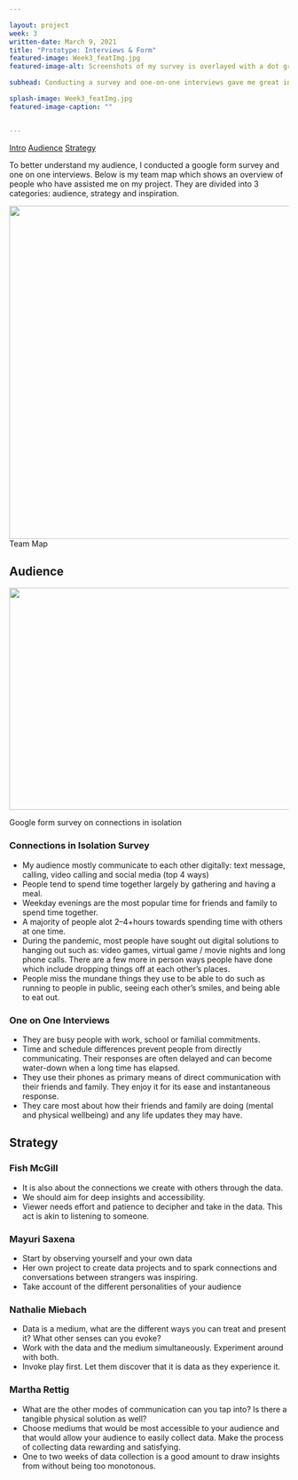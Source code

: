 ```yaml
---

layout: project
week: 3
written-date: March 9, 2021
title: "Prototype: Interviews & Form"
featured-image: Week3_featImg.jpg
featured-image-alt: Screenshots of my survey is overlayed with a dot grid and textured gradient.

subhead: Conducting a survey and one-on-one interviews gave me great insights and direction for my project.

splash-image: Week3_featImg.jpg
featured-image-caption: ""


---
```



    
<nav class="article-nav">
    <a class="scroll-link" href="#one" data-element-id="one">Intro</a>
    <a class="scroll-link" href="#two" data-element-id="two">Audience</a>
    <a class="scroll-link" href="#three" data-element-id="three">Strategy</a>
</nav>

<div class="article-content">

<section id="one" class="section">

<p>To better understand my audience, I conducted a google form survey and one on one interviews. Below is my team map which shows an overview of people who have assisted me on my project. They are divided into 3 categories: audience, strategy and inspiration.</p>

<img src="{{ site.baseurl }}/assets/images/Week3/TeamMap.png" alt="" width=600px />
<figcaption>Team Map</figcaption>

<section id="two" class="section">
<h2 class="article">Audience</h2>
    
<a href="https://forms.gle/vNVxygRdxbTbBrJn9" target="_blank" rel="noopener noreferrer"><img src="{{ site.baseurl }}/assets/images/Week3/survey.png" alt="" width=600px height=400px /></a>

<figcaption>Google form survey on connections in isolation</figcaption>

<h3>Connections in Isolation  Survey</h3>

<ul>

<li>My audience mostly communicate to each other digitally: text message, calling, video calling and social media (top 4 ways)</li>
<li>People tend to spend time together largely by gathering and having a meal.</li>
<li>Weekday evenings are the most popular time for friends and family to spend time together.</li>
<li>A majority of people alot 2–4+hours towards spending time with others at one time.</li>
<li>During the pandemic, most people have sought out digital solutions to hanging out such as: video games, virtual game / movie nights and long phone calls. There are a few more in person ways people have done which include dropping things off at each other’s places.</li>
<li>People miss the mundane things they use to be able to do such as running to people in public, seeing each other’s smiles, and being able to eat out.</li>
</ul>

<h3>One on One Interviews</h3>
<ul class="override">
<li>They are busy people with work, school or familial commitments.</li>
<li>Time and schedule differences prevent people from directly communicating. Their responses are often delayed and can become water-down when a long time has elapsed.</li>
    
<li>They use their phones as primary means of direct communication with their friends and family. They enjoy it for its ease and instantaneous response.</li>
<li>They care most about how their friends and family are doing (mental and physical wellbeing) and any life updates they may have.</li>

</ul>

</section>

<section id="three" class="section">

<h2 class="article">Strategy</h2>


<h3>Fish McGill</h3>

<ul>
<li>It is also about the connections we create with others through the data.</li>

<li>We should aim for deep insights and accessibility.</li>
<li>Viewer needs effort and patience to decipher and take in the data. This act is akin to listening to someone.</li>
</ul>

<h3>Mayuri Saxena</h3>
<ul>
<li>Start by observing yourself and your own data</li>
<li>Her own project to create data projects and to spark connections and conversations between strangers was inspiring.</li>
<li>Take account of the different personalities of your audience</li>
</ul>


<h3>Nathalie Miebach</h3>
<ul>
<li>Data is a medium, what are the different ways you can treat and present it? What other senses can you evoke?</li>
<li>Work with the data and the medium simultaneously. Experiment around with both.</li>
<li>Invoke play first. Let them discover that it is data as they experience it.</li>
</ul>


<h3>Martha Rettig</h3>
<ul>
<li>What are the other modes of communication can you tap into? Is there a tangible physical solution as well?</li>
<li>Choose mediums that would be most accessible to your audience and that would allow your audience to easily collect data. Make the process of collecting data rewarding and satisfying.</li>
<li>One to two weeks of data collection is a good amount to draw insights from without being too monotonous.</li>
</ul>

</section>

